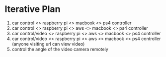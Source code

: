 # Iterative Plan

1. car control <> raspberry pi <> macbook <> ps4 controller
2. car control <> raspberry pi <> aws <> macbook <> ps4 controller
3. car control/video <> raspberry pi <> aws <> macbook <> ps4 controller
4. car control/video <> raspberry pi <> aws <> macbook <> ps4 controller (anyone visiting url can view video)
5. control the angle of the video camera remotely
